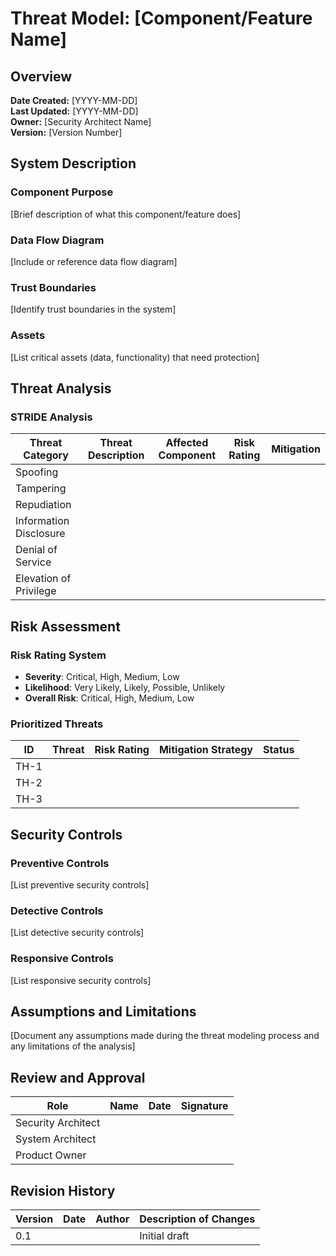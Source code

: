 # Threat Model: [Component/Feature Name]

## Overview

**Date Created:** [YYYY-MM-DD]  
**Last Updated:** [YYYY-MM-DD]  
**Owner:** [Security Architect Name]  
**Version:** [Version Number]

## System Description

### Component Purpose
[Brief description of what this component/feature does]

### Data Flow Diagram
[Include or reference data flow diagram]

### Trust Boundaries
[Identify trust boundaries in the system]

### Assets
[List critical assets (data, functionality) that need protection]

## Threat Analysis

### STRIDE Analysis

| Threat Category | Threat Description | Affected Component | Risk Rating | Mitigation |
|-----------------|-------------------|-------------------|-------------|------------|
| Spoofing | | | | |
| Tampering | | | | |
| Repudiation | | | | |
| Information Disclosure | | | | |
| Denial of Service | | | | |
| Elevation of Privilege | | | | |

## Risk Assessment

### Risk Rating System
- **Severity**: Critical, High, Medium, Low
- **Likelihood**: Very Likely, Likely, Possible, Unlikely
- **Overall Risk**: Critical, High, Medium, Low

### Prioritized Threats

| ID | Threat | Risk Rating | Mitigation Strategy | Status |
|----|--------|-------------|---------------------|--------|
| TH-1 | | | | |
| TH-2 | | | | |
| TH-3 | | | | |

## Security Controls

### Preventive Controls
[List preventive security controls]

### Detective Controls
[List detective security controls]

### Responsive Controls
[List responsive security controls]

## Assumptions and Limitations

[Document any assumptions made during the threat modeling process and any limitations of the analysis]

## Review and Approval

| Role | Name | Date | Signature |
|------|------|------|-----------|
| Security Architect | | | |
| System Architect | | | |
| Product Owner | | | |

## Revision History

| Version | Date | Author | Description of Changes |
|---------|------|--------|------------------------|
| 0.1 | | | Initial draft |
